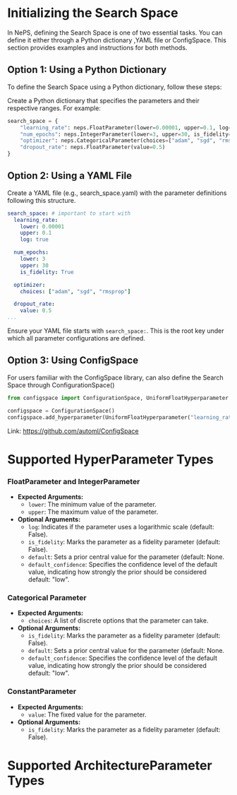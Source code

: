 # Initializing the Search Space

In NePS, defining the Search Space is one of two essential tasks. You can define it either through a Python dictionary
,YAML file or ConfigSpace. This section provides examples and instructions for both methods.

## Option 1: Using a Python Dictionary

To define the Search Space using a Python dictionary, follow these steps:


Create a Python dictionary that specifies the parameters and their respective ranges. For example:

```python
search_space = {
    "learning_rate": neps.FloatParameter(lower=0.00001, upper=0.1, log=True),
    "num_epochs": neps.IntegerParameter(lower=3, upper=30, is_fidelity=True),
    "optimizer": neps.CategoricalParameter(choices=["adam", "sgd", "rmsprop"]),
    "dropout_rate": neps.FloatParameter(value=0.5)
}

```

## Option 2: Using a YAML File
Create a YAML file (e.g., search_space.yaml) with the parameter definitions following this structure.


```yaml
search_space: # important to start with
  learning_rate:
    lower: 0.00001
    upper: 0.1
    log: true

  num_epochs:
    lower: 3
    upper: 30
    is_fidelity: True

  optimizer:
    choices: ["adam", "sgd", "rmsprop"]

  dropout_rate:
    value: 0.5
...
```
Ensure your YAML file starts with `search_space:`.
This is the root key under which all parameter configurations are defined.

## Option 3: Using ConfigSpace
For users familiar with the ConfigSpace library, can also define the Search Space through
ConfigurationSpace()
```python
from configspace import ConfigurationSpace, UniformFloatHyperparameter

configspace = ConfigurationSpace()
configspace.add_hyperparameter(UniformFloatHyperparameter("learning_rate", 0.00001, 0.1, log=True))
```
Link: https://github.com/automl/ConfigSpace

# Supported HyperParameter Types

### FloatParameter and IntegerParameter
- **Expected Arguments:**
  - `lower`: The minimum value of the parameter.
  - `upper`: The maximum value of the parameter.
- **Optional Arguments:**
  - `log`: Indicates if the parameter uses a logarithmic scale (default: False).
  - `is_fidelity`: Marks the parameter as a fidelity parameter (default: False).
  - `default`: Sets a prior central value for the parameter (default: None.
  - `default_confidence`: Specifies the confidence level of the default value,
  indicating how strongly the prior
   should be considered default: "low".

### Categorical Parameter
- **Expected Arguments:**
  - `choices`: A list of discrete options that the parameter can take.
- **Optional Arguments:**
  - `is_fidelity`: Marks the parameter as a fidelity parameter (default: False).
  - `default`: Sets a prior central value for the parameter (default: None.
  - `default_confidence`: Specifies the confidence level of the default value,
  indicating how strongly the prior
    should be considered default: "low".

### ConstantParameter
- **Expected Arguments:**
  - `value`: The fixed value for the parameter.
- **Optional Arguments:**
  - `is_fidelity`: Marks the parameter as a fidelity parameter (default: False).

# Supported ArchitectureParameter Types


